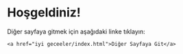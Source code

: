 <!DOCTYPE html>
<html lang="tr">
<head>
    <meta charset="UTF-8">
    <title>Ana Sayfa</title>
</head>
<body>
    <h1>Hoşgeldiniz!</h1>
    <p>Diğer sayfaya gitmek için aşağıdaki linke tıklayın:</p>

    <a href="iyi geceeler/index.html">Diğer Sayfaya Git</a>
</body>
</html>
